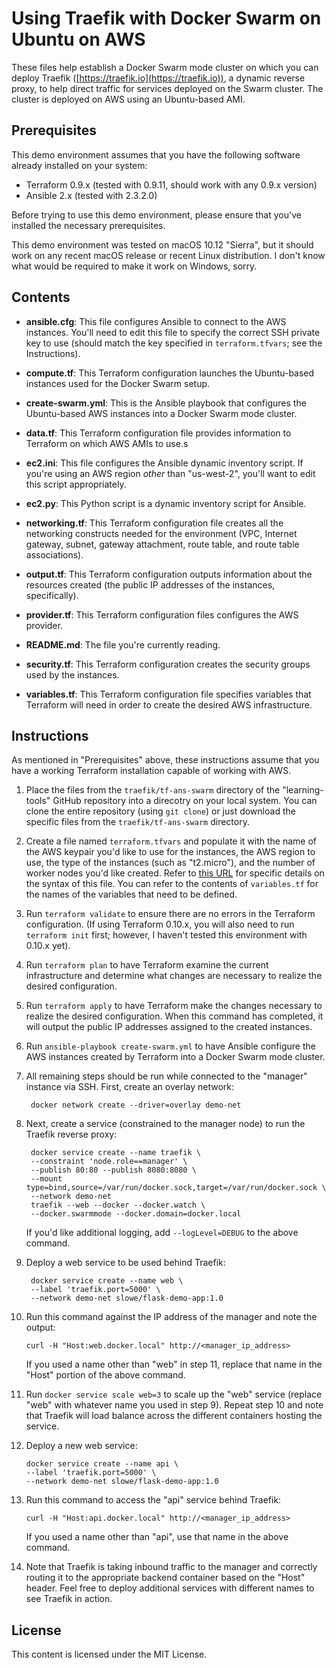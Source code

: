 # Using Traefik with Docker Swarm on Ubuntu on AWS

These files help establish a Docker Swarm mode cluster on which you can deploy Traefik ([https://traefik.io](https://traefik.io)), a dynamic reverse proxy, to help direct traffic for services deployed on the Swarm cluster. The cluster is deployed on AWS using an Ubuntu-based AMI.

## Prerequisites

This demo environment assumes that you have the following software already installed on your system:

* Terraform 0.9.x (tested with 0.9.11, should work with any 0.9.x version)
* Ansible 2.x (tested with 2.3.2.0)

Before trying to use this demo environment, please ensure that you've installed the necessary prerequisites.

This demo environment was tested on macOS 10.12 "Sierra", but it should work on any recent macOS release or recent Linux distribution. I don't know what would be required to make it work on Windows, sorry.

## Contents

* **ansible.cfg**: This file configures Ansible to connect to the AWS instances. You'll need to edit this file to specify the correct SSH private key to use (should match the key specified in `terraform.tfvars`; see the Instructions).

* **compute.tf**: This Terraform configuration launches the Ubuntu-based instances used for the Docker Swarm setup.

* **create-swarm.yml**: This is the Ansible playbook that configures the Ubuntu-based AWS instances into a Docker Swarm mode cluster.

* **data.tf**: This Terraform configuration file provides information to Terraform on which AWS AMIs to use.s

* **ec2.ini**: This file configures the Ansible dynamic inventory script. If you're using an AWS region _other_ than "us-west-2", you'll want to edit this script appropriately.

* **ec2.py**: This Python script is a dynamic inventory script for Ansible.

* **networking.tf**: This Terraform configuration file creates all the networking constructs needed for the environment (VPC, Internet gateway, subnet, gateway attachment, route table, and route table associations).

* **output.tf**: This Terraform configuration outputs information about the resources created (the public IP addresses of the instances, specifically).

* **provider.tf**: This Terraform configuration files configures the AWS provider.

* **README.md**: The file you're currently reading.

* **security.tf**: This Terraform configuration creates the security groups used by the instances.

* **variables.tf**: This Terraform configuration file specifies variables that Terraform will need in order to create the desired AWS infrastructure.

## Instructions

As mentioned in "Prerequisites" above, these instructions assume that you have a working Terraform installation capable of working with AWS.

1. Place the files from the `traefik/tf-ans-swarm` directory of the "learning-tools" GitHub repository into a direcotry on your local system. You can clone the entire repository (using `git clone`) or just download the specific files from the `traefik/tf-ans-swarm` directory.

2. Create a file named `terraform.tfvars` and populate it with the name of the AWS keypair you'd like to use for the instances, the AWS region to use, the type of the instances (such as "t2.micro"), and the number of worker nodes you'd like created. Refer to [this URL](https://www.terraform.io/intro/getting-started/variables.html) for specific details on the syntax of this file. You can refer to the contents of `variables.tf` for the names of the variables that need to be defined.

3. Run `terraform validate` to ensure there are no errors in the Terraform configuration. (If using Terraform 0.10.x, you will also need to run `terraform init` first; however, I haven't tested this environment with 0.10.x yet).

4. Run `terraform plan` to have Terraform examine the current infrastructure and determine what changes are necessary to realize the desired configuration.

5. Run `terraform apply` to have Terraform make the changes necessary to realize the desired configuration. When this command has completed, it will output the public IP addresses assigned to the created instances.

6. Run `ansible-playbook create-swarm.yml` to have Ansible configure the AWS instances created by Terraform into a Docker Swarm mode cluster.

7. All remaining steps should be run while connected to the "manager" instance via SSH. First, create an overlay network:

        docker network create --driver=overlay demo-net

8. Next, create a service (constrained to the manager node) to run the Traefik reverse proxy:

        docker service create --name traefik \
        --constraint 'node.role==manager' \
        --publish 80:80 --publish 8080:8080 \
        --mount type=bind,source=/var/run/docker.sock,target=/var/run/docker.sock \
        --network demo-net
        traefik --web --docker --docker.watch \
        --docker.swarmmode --docker.domain=docker.local

    If you'd like additional logging, add `--logLevel=DEBUG` to the above command.

9. Deploy a web service to be used behind Traefik:

        docker service create --name web \
        --label 'traefik.port=5000' \
        --network demo-net slowe/flask-demo-app:1.0

10. Run this command against the IP address of the manager and note the output:

        curl -H "Host:web.docker.local" http://<manager_ip_address>

    If you used a name other than "web" in step 11, replace that name in the "Host" portion of the above command.

11. Run `docker service scale web=3` to scale up the "web" service (replace "web" with whatever name you used in step 9). Repeat step 10 and note that Traefik will load balance across the different containers hosting the service.

12. Deploy a new web service:

        docker service create --name api \
        --label 'traefik.port=5000' \
        --network demo-net slowe/flask-demo-app:1.0

13. Run this command to access the "api" service behind Traefik:

        curl -H "Host:api.docker.local" http://<manager_ip_address>

    If you used a name other than "api", use that name in the above command.

14. Note that Traefik is taking inbound traffic to the manager and correctly routing it to the appropriate backend container based on the "Host" header. Feel free to deploy additional services with different names to see Traefik in action.

## License

This content is licensed under the MIT License.
